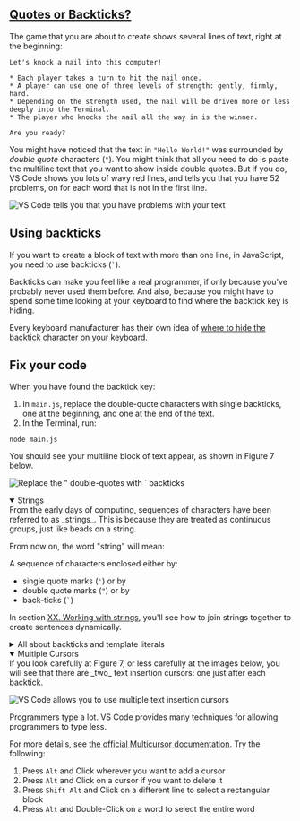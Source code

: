 <!-- Quotes or Backticks -->
<section
  id="quotes-or-backticks"
  aria-labelledby="quotes-or-backticks"
  data-item="Quotes or Backticks?"
>
  <h2><a href="#quotes-or-backticks">Quotes or Backticks?</a></h2>
  
The game that you are about to create shows several lines of text, right at the beginning:

```tex-w
Let's knock a nail into this computer!

* Each player takes a turn to hit the nail once.
* A player can use one of three levels of strength: gently, firmly, hard.
* Depending on the strength used, the nail will be driven more or less deeply into the Terminal.
* The player who knocks the nail all the way in is the winner.

Are you ready?
```

You might have noticed that the text in `"Hello World!"` was surrounded by _double quote_ characters (`"`). You might think that all you need to do is paste the multiline text that you want to show inside double quotes. But if you do, VS Code shows you lots of wavy red lines, and tells you that you have 52 problems, on for each word that is not in the first line.

![VS Code tells you that you have problems with your text](images/multilineStringFail.webp)

## Using backticks

If you want to create a block of text with more than one line, in JavaScript, you need to use backticks (`` ` ``).

Backticks can make you feel like a real programmer, if only because you've probably never used them before. And also, because you might have to spend some time looking at your keyboard to find where the backtick key is hiding.

Every keyboard manufacturer has their own idea of [where to hide the backtick character on your keyboard](https://www.google.com/search?q=backtick+keyboard&udm=2).

## Fix your code

When you have found the backtick key:

1. In `main.js`, replace the double-quote characters with single backticks, one at the beginning, and one at the end of the text.
2. In the Terminal, run:

```bash-w
node main.js
```

You should see your multiline block of text appear, as shown in Figure 7 below.

![Replace the " double-quotes with ` backticks](images/backtickSuccess.webp)

<details class="note" open>
<summary>Strings</summary>
From the early days of computing, sequences of characters have been referred to as _strings_. This is because they are treated as continuous groups, just like beads on a string.

From now on, the word "string" will mean:

A sequence of characters enclosed either by:

* single quote marks (`'`) or by
* double quote marks (`"`) or by
* back-ticks (`` ` ``)

In section [XX. Working with strings](), you'll see how to join strings together to create sentences dynamically.

</details>

<details class="tldr">
<summary>All about backticks and template literals</summary>
Backticks are very powerful. They can be used to do much more than just contain multiple lines of text. You won't need to use any of their other powers in this project, but it's good to know that they can help in many ways.

For more details, see [MDN's article on Template Literals](https://developer.mozilla.org/en-US/docs/Web/JavaScript/Reference/Template_literals)

</details>

<details class="tip" open>
<summary>Multiple Cursors</summary>
If you look carefully at Figure 7, or less carefully at the images below, you will see that there are _two_ text insertion cursors: one just after each backtick.

![VS Code allows you to use multiple text insertion cursors](images/multipleCursors.webp)

Programmers type a lot. VS Code provides many techniques for allowing programmers to type less.

For more details, see [the official Multicursor documentation](https://code.visualstudio.com/docs/editor/codebasics). Try the following:

1. Press `Alt` and Click wherever you want to add a cursor
2. Press `Alt` and Click on a cursor if you want to delete it
3. Press `Shift-Alt` and Click on a different line to select a rectangular block
4. Press `Alt` and Double-Click on a word to select the entire word

</details>

</section>